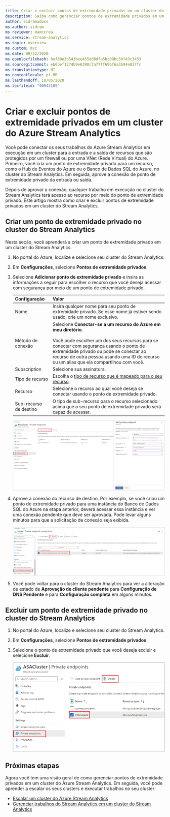 ```yaml
---
title: Criar e excluir pontos de extremidade privados em um cluster do Azure Stream Analytics
description: Saiba como gerenciar pontos de extremidade privados em um cluster do Azure Stream Analytics.
author: sidramadoss
ms.author: sidram
ms.reviewer: mamccrea
ms.service: stream-analytics
ms.topic: overview
ms.custom: mvc
ms.date: 09/22/2020
ms.openlocfilehash: baf80e3d543bee455dd8dfa5bc09bc5bf43c3453
ms.sourcegitcommit: eb6bef1274b9e6390c7a77ff69bf6a3b94e827fc
ms.translationtype: HT
ms.contentlocale: pt-BR
ms.lasthandoff: 10/05/2020
ms.locfileid: "90943105"
---
```

# <a name="create-and-delete-private-endpoints-in-an-azure-stream-analytics-cluster"></a>Criar e excluir pontos de extremidade privados em um cluster do Azure Stream Analytics

Você pode conectar os seus trabalhos do Azure Stream Analytics em execução em um cluster para a entrada e a saída de recursos que são protegidos por um firewall ou por uma VNet (Rede Virtual) do Azure. Primeiro, você cria um ponto de extremidade privado para um recurso, como o Hub de Eventos do Azure ou o Banco de Dados SQL do Azure, no cluster do Stream Analytics. Em seguida, aprove a conexão de ponto de extremidade privado da entrada ou saída.

Depois de aprovar a conexão, qualquer trabalho em execução no cluster do Stream Analytics terá acesso ao recurso por meio do ponto de extremidade privado. Este artigo mostra como criar e excluir pontos de extremidade privados em um cluster do Stream Analytics.

## <a name="create-private-endpoint-in-stream-analytics-cluster"></a>Criar um ponto de extremidade privado no cluster do Stream Analytics

Nesta seção, você aprenderá a criar um ponto de extremidade privado em um cluster do Stream Analytics.

1. No portal do Azure, localize e selecione seu cluster do Stream Analytics.

1. Em **Configurações**, selecione **Pontos de extremidade privados**.

1. Selecione **Adicionar ponto de extremidade privado** e insira as informações a seguir para escolher o recurso que você deseja acessar com segurança por meio de um ponto de extremidade privado.

   |Configuração|Valor|
   |---|---|
   |Nome|Insira qualquer nome para seu ponto de extremidade privado. Se esse nome já estiver sendo usado, crie um nome exclusivo.|
   |Método de conexão|Selecione **Conectar-se a um recurso do Azure em meu diretório**.<br><br>Você pode escolher um dos seus recursos para se conectar com segurança usando o ponto de extremidade privado ou pode se conectar ao recurso de outra pessoa usando uma ID do recurso ou um alias que ela compartilhou com você.|
   |Subscription|Selecione sua assinatura.|
   |Tipo de recurso|Escolha o [tipo de recurso que é mapeado para o seu recurso](../private-link/private-endpoint-overview.md#private-link-resource).|
   |Recurso|Selecione o recurso ao qual você deseja se conectar usando o ponto de extremidade privado.|
   |Sub-recurso de destino|O tipo de sub-recurso para o recurso selecionado acima que o seu ponto de extremidade privado será capaz de acessar.|

   ![A experiência de criação do ponto de extremidade privado](./media/private-endpoints/create-private-endpoint.png)

1. Aprove a conexão do recurso de destino. Por exemplo, se você criou um ponto de extremidade privado para uma instância do Banco de Dados SQL do Azure na etapa anterior, deverá acessar essa instância e ver uma conexão pendente que deve ser aprovada. Pode levar alguns minutos para que a solicitação de conexão seja exibida.

    ![aprovar o ponto de extremidade privado](./media/private-endpoints/approve-private-endpoint.png)

1. Você pode voltar para o cluster do Stream Analytics para ver a alteração de estado de **Aprovação de cliente pendente** para **Configuração de DNS Pendente** e para **Configuração completa** em alguns minutos.

## <a name="delete-a-private-endpoint-in-a-stream-analytics-cluster"></a>Excluir um ponto de extremidade privado no cluster do Stream Analytics

1. No portal do Azure, localize e selecione seu cluster do Stream Analytics.

1. Em **Configurações**, selecione **Pontos de extremidade privados**.

1. Selecione o ponto de extremidade privado que você deseja excluir e selecione **Excluir**.

   ![excluir o ponto de extremidade privado](./media/private-endpoints/delete-private-endpoint.png)

## <a name="next-steps"></a>Próximas etapas

Agora você tem uma visão geral de como gerenciar pontos de extremidade privados em um cluster do Azure Stream Analytics. Em seguida, você pode aprender a escalar os seus clusters e executar trabalhos no seu cluster:

* [Escalar um cluster do Azure Stream Analytics](scale-cluster.md)
* [Gerenciar trabalhos do Stream Analytics em um cluster do Stream Analytics](manage-jobs-cluster.md)